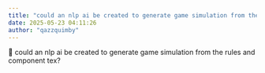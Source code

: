 ```yaml
---
title: "could an nlp ai be created to generate game simulation from the rules and component"
date: 2025-05-23 04:11:26
author: "qazzquimby"
---
```


💭 could an nlp ai be created to generate game simulation from the rules and component tex?